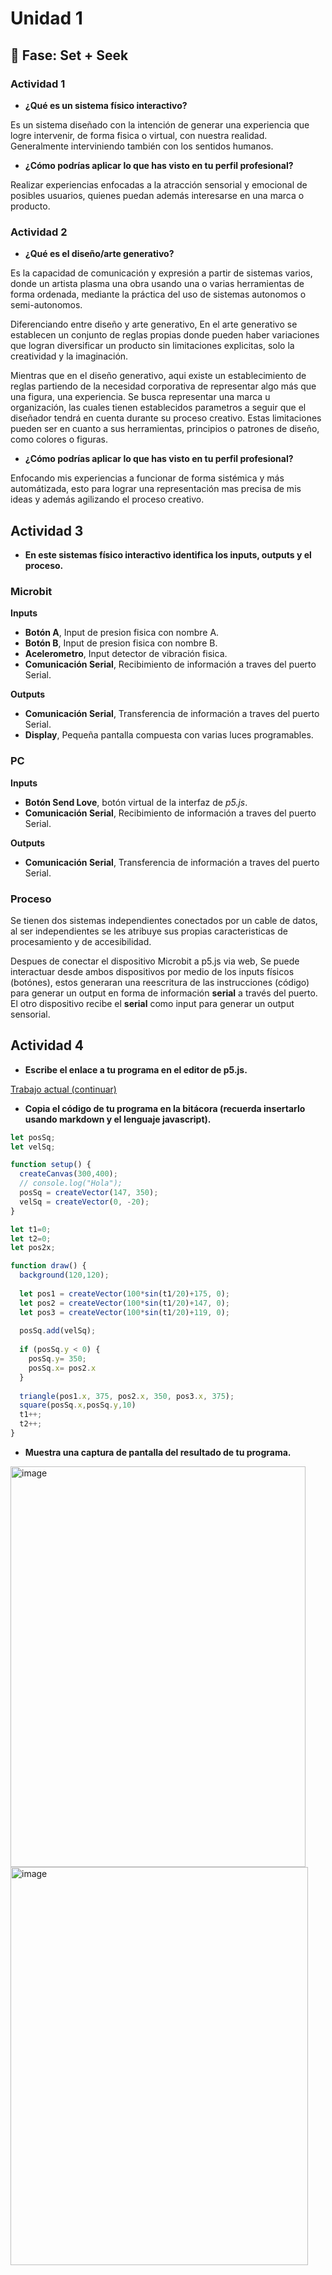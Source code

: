 # Unidad 1

## 🔎 Fase: Set + Seek

### Actividad 1

- **¿Qué es un sistema físico interactivo?**

Es un sistema diseñado con la intención de generar una experiencia que logre intervenir, de forma fisica o virtual, con nuestra realidad. Generalmente interviniendo también con los sentidos humanos.

- **¿Cómo podrías aplicar lo que has visto en tu perfil profesional?**

Realizar experiencias enfocadas a la atracción sensorial y emocional de posibles usuarios, quienes puedan además interesarse en una marca o producto.

### Actividad 2

- **¿Qué es el diseño/arte generativo?**

Es la capacidad de comunicación y expresión a partir de sistemas varios, donde un artista plasma una obra usando una o varias herramientas de forma ordenada, mediante la práctica del uso de sistemas autonomos o semi-autonomos.

Diferenciando entre diseño y arte generativo, En el arte generativo se establecen un conjunto de reglas propias donde pueden haber variaciones que logran diversificar un producto sin limitaciones explicitas, solo la creatividad y la imaginación.

Mientras que en el diseño generativo, aqui existe un establecimiento de reglas partiendo de la necesidad corporativa de representar algo más que una figura, una experiencia. Se busca representar una marca u organización, las cuales tienen establecidos parametros a seguir que el diseñador tendrá en cuenta durante su proceso creativo. Estas limitaciones pueden ser en cuanto a sus herramientas, principios o patrones de diseño, como colores o figuras.

- **¿Cómo podrías aplicar lo que has visto en tu perfil profesional?**

Enfocando mis experiencias a funcionar de forma sistémica y más automátizada, esto para lograr una representación mas precisa de mis ideas y además agilizando el proceso creativo.

## Actividad 3

- **En este sistemas físico interactivo identifica los inputs, outputs y el proceso.**

### Microbit

**Inputs**

- **Botón A**, Input de presion fisica con nombre A. 
- **Botón B**, Input de presion fisica con nombre B.
- **Acelerometro**, Input detector de vibración fisica.
- **Comunicación Serial**, Recibimiento de información a traves del puerto Serial.

**Outputs**

- **Comunicación Serial**, Transferencia de información a traves del puerto Serial.
- **Display**, Pequeña pantalla compuesta con varias luces programables.

### PC

**Inputs**

- **Botón Send Love**, botón virtual de la interfaz de *p5.js*.
- **Comunicación Serial**, Recibimiento de información a traves del puerto Serial.

**Outputs**

- **Comunicación Serial**, Transferencia de información a traves del puerto Serial.

### Proceso

Se tienen dos sistemas independientes conectados por un cable de datos, al ser independientes se les atribuye sus propias caracteristicas de procesamiento y de accesibilidad.

Despues de conectar el dispositivo Microbit a p5.js via web, Se puede interactuar desde ambos dispositivos por medio de los inputs físicos (botónes), estos generaran una reescritura de las instrucciones (código) para generar un output en forma de información **serial** a través del puerto. El otro dispositivo recibe el **serial** como input para generar un output sensorial.

## Actividad 4

- **Escribe el enlace a tu programa en el editor de p5.js.**

[Trabajo actual (continuar)](https://editor.p5js.org/Feligonto/sketches/jGJ-OdAdi)

- **Copia el código de tu programa en la bitácora (recuerda insertarlo usando markdown y el lenguaje javascript).**

```js
let posSq;
let velSq;

function setup() {
  createCanvas(300,400);
  // console.log("Hola");
  posSq = createVector(147, 350);
  velSq = createVector(0, -20);
}

let t1=0;
let t2=0;
let pos2x;

function draw() {
  background(120,120);
  
  let pos1 = createVector(100*sin(t1/20)+175, 0);
  let pos2 = createVector(100*sin(t1/20)+147, 0);
  let pos3 = createVector(100*sin(t1/20)+119, 0);
  
  posSq.add(velSq);
  
  if (posSq.y < 0) {
    posSq.y= 350;
    posSq.x= pos2.x
  }
  
  triangle(pos1.x, 375, pos2.x, 350, pos3.x, 375);
  square(posSq.x,posSq.y,10)
  t1++;
  t2++;
}
```

- **Muestra una captura de pantalla del resultado de tu programa.**

<img width="472" height="641" alt="image" src="https://github.com/user-attachments/assets/cceca9e3-028e-431d-8059-1ff6e305df78" />

<img width="476" height="637" alt="image" src="https://github.com/user-attachments/assets/73624f9e-ee63-4076-a3a3-8e3252e32600" />
